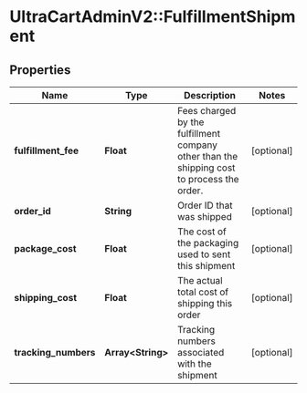 # UltraCartAdminV2::FulfillmentShipment

## Properties
Name | Type | Description | Notes
------------ | ------------- | ------------- | -------------
**fulfillment_fee** | **Float** | Fees charged by the fulfillment company other than the shipping cost to process the order. | [optional] 
**order_id** | **String** | Order ID that was shipped | [optional] 
**package_cost** | **Float** | The cost of the packaging used to sent this shipment | [optional] 
**shipping_cost** | **Float** | The actual total cost of shipping this order | [optional] 
**tracking_numbers** | **Array&lt;String&gt;** | Tracking numbers associated with the shipment | [optional] 


